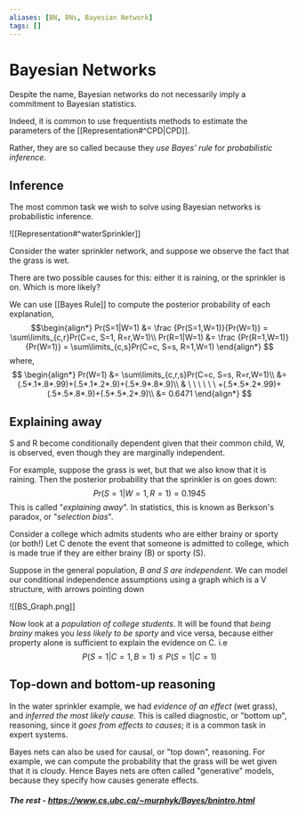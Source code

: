 ```yaml
---
aliases: [BN, BNs, Bayesian Network]
tags: []
---
```


# Bayesian Networks

Despite the name, Bayesian networks do not necessarily imply a commitment to Bayesian statistics.

Indeed, it is common to use frequentists methods to estimate the parameters of the [[Representation#^CPD|CPD]].

Rather, they are so called because they *use Bayes' rule* for *probabilistic inference*.

## Inference
The most common task we wish to solve using Bayesian networks is probabilistic inference.

![[Representation#^waterSprinkler]]

Consider the water sprinkler network, and suppose we observe the fact that the grass is wet. 

There are two possible causes for this: either it is raining, or the sprinkler is on. Which is more likely?

We can use [[Bayes Rule]] to compute the posterior probability of each explanation,
$$\begin{align*}
Pr(S=1|W=1) &= \frac {Pr(S=1,W=1)}{Pr(W=1)} = \sum\limits_{c,r}Pr(C=c, S=1, R=r,W=1)\\
Pr(R=1|W=1) &= \frac {Pr(R=1,W=1)}{Pr(W=1)} = \sum\limits_{c,s}Pr(C=c, S=s, R=1,W=1)
\end{align*}
$$
where,
$$
\begin{align*}
Pr(W=1) &= \sum\limits_{c,r,s}Pr(C=c, S=s, R=r,W=1)\\
&= (.5*.1*.8*.99)+(.5*.1*.2*.9)+(.5*.9*.8*.9)\\
& \ \ \ \ \ \ +(.5*.5*.2*.99)+(.5*.5*.8*.9)+(.5*.5*.2*.9)\\
&= 0.6471
\end{align*}
$$
## Explaining away

S and R become conditionally dependent given that their common child, W, is observed, even though they are marginally independent.

For example, suppose the grass is wet, but that we also know that it is raining. Then the posterior probability that the sprinkler is on goes down:
$$
Pr(S=1|W=1,R=1) = 0.1945
$$
This is called "*explaining away*". In statistics, this is known as Berkson's paradox, or "*selection bias*". 

Consider a college which admits students who are either brainy or sporty (or both!) Let C denote the event that someone is admitted to college, which is made true if they are either brainy (B) or sporty (S).

Suppose in the general population, *B and S are independent*. We can model our conditional independence assumptions using a graph which is a V structure, with arrows pointing down

![[BS_Graph.png]]

Now look at a *population of college students*. It will be found that *being brainy* makes you *less likely to be sporty* and vice versa, because either property alone is sufficient to explain the evidence on C. i.e 
$$
P(S=1 | C=1, B=1) \le P(S=1 | C=1)
$$
## Top-down and bottom-up reasoning

In the water sprinkler example, we had *evidence of an effect* (wet grass), and *inferred the most likely cause*. This is called diagnostic, or "bottom up", reasoning, since it *goes from effects to causes*; it is a common task in expert systems.

Bayes nets can also be used for causal, or "top down", reasoning. For example, we can compute the probability that the grass will be wet given that it is cloudy. Hence Bayes nets are often called "generative" models, because they specify how causes generate effects.

##### The rest - https://www.cs.ubc.ca/~murphyk/Bayes/bnintro.html
